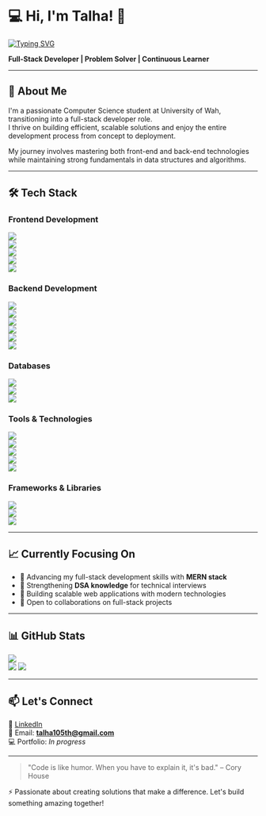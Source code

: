 # 💻 Hi, I'm Talha! 👋

[![Typing SVG](https://readme-typing-svg.demolab.com?font=Fira+Code&pause=1000&width=435&lines=I+am+a+Full-Stack+Developer)](https://git.io/typing-svg)

**Full-Stack Developer | Problem Solver | Continuous Learner**

---

## 🚀 About Me
I'm a passionate Computer Science student at University of Wah, transitioning into a full-stack developer role.  
I thrive on building efficient, scalable solutions and enjoy the entire development process from concept to deployment.  

My journey involves mastering both front-end and back-end technologies while maintaining strong fundamentals in data structures and algorithms.

---

## 🛠️ Tech Stack

### Frontend Development  
![](https://img.shields.io/badge/HTML5-E34F26?style=for-the-badge&logo=html5&logoColor=white)  
![](https://img.shields.io/badge/CSS3-1572B6?style=for-the-badge&logo=css3&logoColor=white)  
![](https://img.shields.io/badge/JavaScript-F7DF1E?style=for-the-badge&logo=javascript&logoColor=black)  
![](https://img.shields.io/badge/React-20232A?style=for-the-badge&logo=react&logoColor=61DAFB)  
![](https://img.shields.io/badge/Vite-646CFF?style=for-the-badge&logo=vite&logoColor=white)  

### Backend Development  
![](https://img.shields.io/badge/Node.js-339933?style=for-the-badge&logo=nodedotjs&logoColor=white)  
![](https://img.shields.io/badge/Express.js-000000?style=for-the-badge&logo=express&logoColor=white)  
![](https://img.shields.io/badge/Java-007396?style=for-the-badge&logo=java&logoColor=white)  
![](https://img.shields.io/badge/C%2B%2B-00599C?style=for-the-badge&logo=cplusplus&logoColor=white)  
![](https://img.shields.io/badge/Python-3776AB?style=for-the-badge&logo=python&logoColor=white)  
![](https://img.shields.io/badge/C%23-239120?style=for-the-badge&logo=c-sharp&logoColor=white)  

### Databases  
![](https://img.shields.io/badge/MySQL-4479A1?style=for-the-badge&logo=mysql&logoColor=white)  
![](https://img.shields.io/badge/MongoDB-47A248?style=for-the-badge&logo=mongodb&logoColor=white)  
![](https://img.shields.io/badge/PostgreSQL-4169E1?style=for-the-badge&logo=postgresql&logoColor=white)  

### Tools & Technologies  
![](https://img.shields.io/badge/Git-F05032?style=for-the-badge&logo=git&logoColor=white)  
![](https://img.shields.io/badge/GitHub-181717?style=for-the-badge&logo=github&logoColor=white)  
![](https://img.shields.io/badge/VS%20Code-007ACC?style=for-the-badge&logo=visual-studio-code&logoColor=white)  
![](https://img.shields.io/badge/NetBeans-1B6AC6?style=for-the-badge&logo=apache-netbeans-ide&logoColor=white)  
![](https://img.shields.io/badge/DevC++-E34F26?style=for-the-badge&logo=cplusplus&logoColor=white)  

### Frameworks & Libraries  
![](https://img.shields.io/badge/Java%20Swing-007396?style=for-the-badge&logo=java&logoColor=white)  
![](https://img.shields.io/badge/Qt-41CD52?style=for-the-badge&logo=qt&logoColor=white)  
![](https://img.shields.io/badge/SDL-07405E?style=for-the-badge&logo=sdl&logoColor=white)  

---

## 📈 Currently Focusing On  
- 🔭 Advancing my full-stack development skills with **MERN stack**  
- 🧠 Strengthening **DSA knowledge** for technical interviews  
- 🎯 Building scalable web applications with modern technologies  
- 🤝 Open to collaborations on full-stack projects  

---

## 📊 GitHub Stats  

![](https://github-readme-stats.vercel.app/api?username=Talha-DX&show_icons=true&theme=radical)  
![](https://github-readme-stats.vercel.app/api/top-langs/?username=Talha-DX&layout=compact&theme=radical)
![](https://streak-stats.demolab.com?user=Talha-DX&theme=radical)  

---

## 📫 Let's Connect  
💼 [LinkedIn](https://www.linkedin.com/in/muhammad-talha-23a0a1301/)  
📧 Email: **talha105th@gmail.com**  
💻 Portfolio: *In progress*  

---

> "Code is like humor. When you have to explain it, it's bad." – Cory House  

⚡ Passionate about creating solutions that make a difference. Let's build something amazing together!
